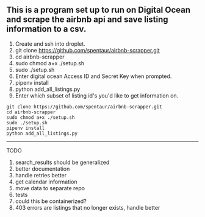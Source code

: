 ## This is a program set up to run on Digital Ocean and scrape the airbnb api and save listing information to a csv.

1) Create and ssh into droplet.
2) git clone https://github.com/spentaur/airbnb-scrapper.git
3) cd airbnb-scrapper
4) sudo chmod a+x ./setup.sh
5) sudo ./setup.sh
6) Enter digital ocean Access ID and Secret Key when prompted.
7) pipenv install
8) python add_all_listings.py
9) Enter which subset of listing id's you'd like to get information on.

```
git clone https://github.com/spentaur/airbnb-scrapper.git
cd airbnb-scrapper
sudo chmod a+x ./setup.sh
sudo ./setup.sh
pipenv install
python add_all_listings.py
```

----
TODO
1) search_results should be generalized
2) better documentation
3) handle retries better
4) get calendar information
5) move data to separate repo
6) tests
7) could this be containerized?
8) 403 errors are listings that no longer exists, handle better